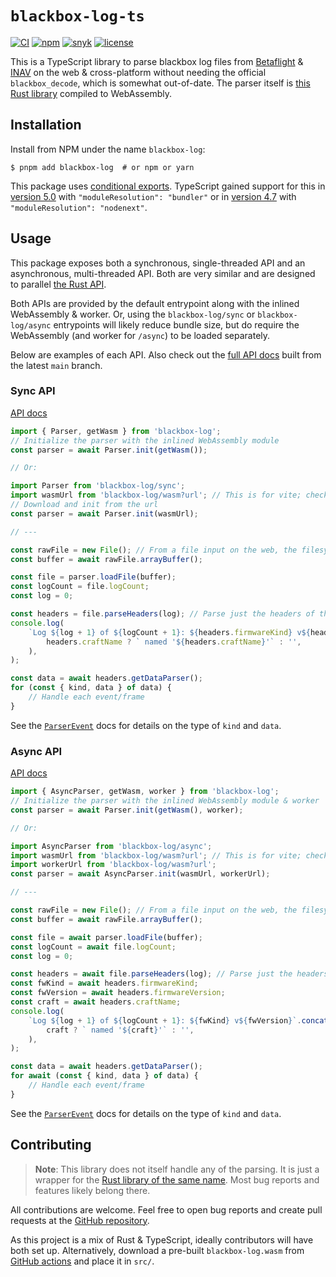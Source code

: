# `blackbox-log-ts`

[![CI](https://github.com/blackbox-log/blackbox-log-ts/actions/workflows/ci.yaml/badge.svg)](https://github.com/blackbox-log/blackbox-log-ts/actions/workflows/ci.yaml)
[![npm](https://img.shields.io/npm/v/blackbox-log)](https://npmjs.com/blackbox-log)
[![snyk](https://img.shields.io/snyk/vulnerabilities/npm/blackbox-log)](https://snyk.io/advisor/npm-package/blackbox-log)
[![license](https://img.shields.io/github/license/blackbox-log/blackbox-log-ts)](https://github.com/blackbox-log/blackbox-log-ts/blob/main/COPYING)

This is a TypeScript library to parse blackbox log files from [Betaflight] & [INAV] on the web &
cross-platform without needing the official `blackbox_decode`, which is somewhat out-of-date. The
parser itself is [this Rust library][rust repo] compiled to WebAssembly.

## Installation

Install from NPM under the name `blackbox-log`:

```shell
$ pnpm add blackbox-log  # or npm or yarn
```

This package uses [conditional exports]. TypeScript gained support for this in [version 5.0][ts 5.0]
with `"moduleResolution": "bundler"` or in [version 4.7][ts 4.7] with
`"moduleResolution": "nodenext"`.

## Usage

This package exposes both a synchronous, single-threaded API and an asynchronous, multi-threaded
API. Both are very similar and are designed to parallel [the Rust API][rust docs].

Both APIs are provided by the default entrypoint along with the inlined WebAssembly & worker. Or,
using the `blackbox-log/sync` or `blackbox-log/async` entrypoints will likely reduce bundle size,
but do require the WebAssembly (and worker for `/async`) to be loaded separately.

Below are examples of each API. Also check out the [full API docs][docs] built from the latest
`main` branch.

### Sync API

[API docs](https://blackbox-log.github.io/blackbox-log-ts/modules/sync.html)

```javascript
import { Parser, getWasm } from 'blackbox-log';
// Initialize the parser with the inlined WebAssembly module
const parser = await Parser.init(getWasm());

// Or:

import Parser from 'blackbox-log/sync';
import wasmUrl from 'blackbox-log/wasm?url'; // This is for vite; check your bundler docs
// Download and init from the url
const parser = await Parser.init(wasmUrl);

// ---

const rawFile = new File(); // From a file input on the web, the filesystem in Node, etc
const buffer = await rawFile.arrayBuffer();

const file = parser.loadFile(buffer);
const logCount = file.logCount;
const log = 0;

const headers = file.parseHeaders(log); // Parse just the headers of the first log
console.log(
	`Log ${log + 1} of ${logCount + 1}: ${headers.firmwareKind} v${headers.firmwareVersion}`.concat(
		headers.craftName ? ` named '${headers.craftName}'` : '',
	),
);

const data = await headers.getDataParser();
for (const { kind, data } of data) {
	// Handle each event/frame
}
```

See the [`ParserEvent`] docs for details on the type of `kind` and `data`.

### Async API

[API docs](https://blackbox-log.github.io/blackbox-log-ts/modules/async.html)

```javascript
import { AsyncParser, getWasm, worker } from 'blackbox-log';
// Initialize the parser with the inlined WebAssembly module & worker
const parser = await Parser.init(getWasm(), worker);

// Or:

import AsyncParser from 'blackbox-log/async';
import wasmUrl from 'blackbox-log/wasm?url'; // This is for vite; check your bundler docs
import workerUrl from 'blackbox-log/wasm?url';
const parser = await AsyncParser.init(wasmUrl, workerUrl);

// ---

const rawFile = new File(); // From a file input on the web, the filesystem in Node, etc
const buffer = await rawFile.arrayBuffer();

const file = await parser.loadFile(buffer);
const logCount = await file.logCount;
const log = 0;

const headers = await file.parseHeaders(log); // Parse just the headers of the first log
const fwKind = await headers.firmwareKind;
const fwVersion = await headers.firmwareVersion;
const craft = await headers.craftName;
console.log(
	`Log ${log + 1} of ${logCount + 1}: ${fwKind} v${fwVersion}`.concat(
		craft ? ` named '${craft}'` : '',
	),
);

const data = await headers.getDataParser();
for await (const { kind, data } of data) {
	// Handle each event/frame
}
```

See the [`ParserEvent`] docs for details on the type of `kind` and `data`.

## Contributing

> **Note**: This library does not itself handle any of the parsing. It is just a wrapper for the
> [Rust library of the same name][rust repo]. Most bug reports and features likely belong there.

All contributions are welcome. Feel free to open bug reports and create pull requests at the [GitHub
repository][repo].

As this project is a mix of Rust & TypeScript, ideally contributors will have both set up.
Alternatively, download a pre-built `blackbox-log.wasm` from
[GitHub actions](https://github.com/blackbox-log/blackbox-log-ts/actions/workflows/ci.yaml) and
place it in `src/`.

[repo]: https://github.com/blackbox-log/blackbox-log-ts
[docs]: https://blackbox-log.github.io/blackbox-log-ts/
[rust repo]: https://github.com/blackbox-log/blackbox-log
[rust docs]: https://docs.rs/blackbox-log/latest/blackbox_log/
[betaflight]: https://betaflight.com
[inav]: https://github.com/iNavFlight/inav
[`parserevent`]: https://blackbox-log.github.io/blackbox-log-ts/types/main.ParserEvent.html
[conditional exports]: https://nodejs.org/api/packages.html#packages_conditional_exports
[ts 4.7]:
	https://www.typescriptlang.org/docs/handbook/release-notes/typescript-4-7.html#packagejson-exports-imports-and-self-referencing
[ts 5.0]:
	https://www.typescriptlang.org/docs/handbook/release-notes/typescript-5-0.html#--moduleresolution-bundler

